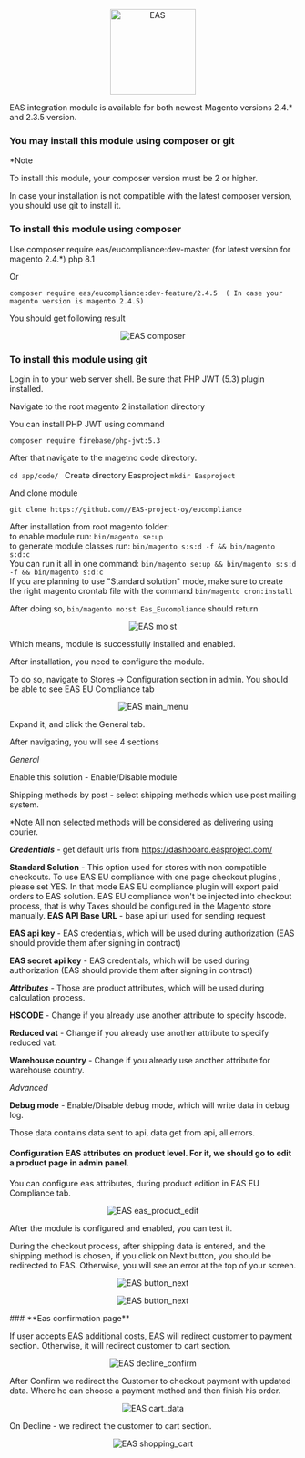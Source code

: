 <p align="center">
    <img alt="EAS" width="150px" src="doc/static/Plugin_logo.png" />
</p>


EAS integration module is available for both newest Magento versions 2.4.* and  2.3.5 version.

### You may install this module using composer or git

*Note

To install this module, your composer version must be 2 or higher.

In case your installation is not compatible with the latest composer version, you should use git to install it.

### **To install this module using composer**

Use composer require eas/eucompliance:dev-master (for latest version for magento 2.4.*) php 8.1

Or

`composer require eas/eucompliance:dev-feature/2.4.5  ( In case your magento version is magento 2.4.5)
`

You should get following result
<p align="center">
    <img alt="EAS composer" src="doc/static/composer_install.png" />
</p>

### **To install this module using git**

Login in to your web server shell.
Be sure that PHP JWT (5.3) plugin installed.

Navigate to the root magento 2 installation directory

You can install PHP JWT using command

`composer require firebase/php-jwt:5.3
`


After that navigate to the magetno code directorу.

`cd app/code/
`
Create directory Easproject
`mkdir Easproject
`


And clone module

`git clone https://github.com//EAS-project-oy/eucompliance
`

After installation from root magento folder:
<BR> to enable module run: `bin/magento se:up`
<br> to generate module classes run: `bin/magento s:s:d -f && bin/magento s:d:c`
<br> You can run it all in one command: `bin/magento se:up && bin/magento s:s:d -f && bin/magento s:d:c`
<br> If you are planning to use "Standard solution" mode, make sure to create the right magento crontab file with the command `bin/magento cron:install`

After doing so, `bin/magento mo:st Eas_Eucompliance` should return

<p align="center">
    <img alt="EAS mo st" src="doc/static/mo_st.png" />
</p>

Which means, module is successfully installed and enabled.

After installation, you need to configure the module.

To do so, navigate to Stores → Configuration section in admin. You should be able to see EAS EU Compliance tab

<p align="center">
    <img alt="EAS main_menu" src="doc/static/main_menu.png" />
</p>

Expand it, and click the General tab.

After navigating, you will see 4 sections

_General_

Enable this solution  -  Enable/Disable module

Shipping methods by post - select shipping methods which use post mailing system.

*Note All non selected methods will be considered as delivering using courier.

_**Credentials**_ - get default urls from  https://dashboard.easproject.com/

**Standard Solution**  - This option used for stores with non compatible checkouts. To use EAS EU compliance with one page checkout plugins , please set YES. In that mode EAS EU compliance plugin will export paid orders to EAS solution. EAS EU compliance won't be injected into checkout process, that is why Taxes should be configured in the Magento store manually.
**EAS API Base URL**  -  base api url used for sending request

**EAS api key**  -  EAS credentials, which will be used during authorization (EAS should provide them after signing in contract)

**EAS secret api key** - EAS credentials, which will be used during authorization (EAS should provide them after signing in contract)

_**Attributes**_  - Those are product attributes, which will be used during calculation process.

**HSCODE** - Change if you already use another attribute to specify hscode.

**Reduced vat** -  Change if you already use another attribute to specify reduced vat.

**Warehouse country**  - Change if you already use another attribute for warehouse country.

_Advanced_

**Debug mode** - Enable/Disable debug mode, which will write data in debug log.

Those data contains data sent to api, data get from api, all errors.

#### Configuration EAS attributes on product level. For it, we should go to edit a product page in admin panel.

You can configure eas attributes, during product edition in EAS EU Compliance tab.
<p align="center">
    <img alt="EAS eas_product_edit" src="doc/static/eas_product_edit.png" />
</p>


After the module is configured and enabled, you can test it.

During the checkout process, after shipping data is entered, and the shipping method is chosen, if you click on Next button, you should be redirected to EAS. Otherwise, you will see an error at the top of your screen.

<p align="center">
    <img alt="EAS button_next" src="doc/static/button_next.png" />
</p>
<p align="center">
    <img alt="EAS button_next" src="doc/static/confirm_page.png" />
</p>
### **Eas confirmation page**

If user accepts EAS additional costs, EAS will redirect customer to payment section.  Otherwise, it will redirect customer to cart section.
<p align="center">
    <img alt="EAS decline_confirm" src="doc/static/decline_confirm.png" />
</p>

After Confirm we redirect the Customer to checkout payment with updated data. Where he can choose a payment method and then finish his order.
<p align="center">
    <img alt="EAS cart_data" src="doc/static/cart_data.png" />
</p>

On Decline - we redirect the customer to cart section.
<p align="center">
    <img alt="EAS shopping_cart" src="doc/static/shopping_cart.png" />
</p>


